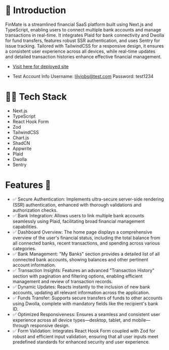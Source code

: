 
# 📘 Introduction

FinMate is a streamlined financial SaaS platform built using Next.js and TypeScript, enabling users to connect multiple bank accounts and manage transactions in real-time. It integrates Plaid for bank connectivity and Dwolla for fund transfers, features robust SSR authentication, and uses Sentry for issue tracking. Tailored with TailwindCSS for a responsive design, it ensures a consistent user experience across all devices, while real-time updates and detailed transaction histories enhance effective financial management.

- [Visit here for deployed site](https://finmate-sigma.vercel.app/sign-in)

- Test Account Info
Username: lilyjobs@test.com
Password: test1234


# 👩‍💻 Tech Stack
- Next.js
- TypeScript
- React Hook Form
- Zod
- TailwindCSS
- Chart.js
- ShadCN
- Appwrite
- Plaid
- Dwolla
- Sentry

# Features 🔋
- ✅ Secure Authentication: Implements ultra-secure server-side rendering (SSR) authentication, enhanced with thorough validations and authorization checks.
- ✅ Bank Integration: Allows users to link multiple bank accounts seamlessly using Plaid, facilitating broad financial management capabilities.
- ✅ Dashboard Overview: The home page displays a comprehensive overview of the user's financial status, including the total balance from all connected banks, recent transactions, and spending across various categories.
- ✅ Bank Management: "My Banks" section provides a detailed list of all connected bank accounts, showing balances and other pertinent account information.
- ✅ Transaction Insights: Features an advanced "Transaction History" section with pagination and filtering options, enabling efficient management and review of transaction records.
- ✅ Dynamic Updates: Reacts instantly to the inclusion of new bank accounts, updating all relevant information across the application.
- ✅ Funds Transfer: Supports secure transfers of funds to other accounts using Dwolla, complete with mandatory fields like the recipient's bank ID.
- ✅ Optimized Responsiveness: Ensures a seamless and consistent user experience across all device types—desktop, tablet, and mobile—through responsive design.
- ✅ Form Validation: Integrates React Hook Form coupled with Zod for robust and efficient input validation, ensuring that all user inputs meet predefined standards for enhanced security and user experience.
